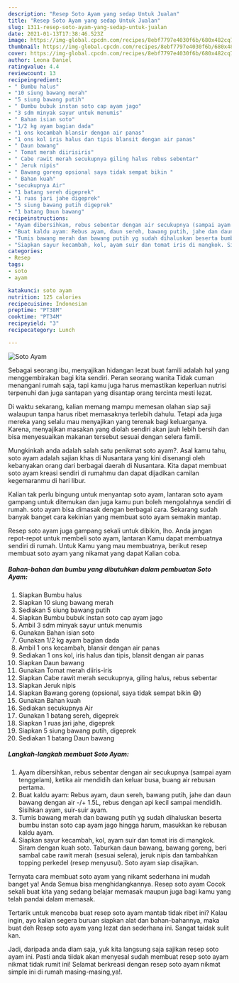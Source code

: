 ```yaml
---
description: "Resep Soto Ayam yang sedap Untuk Jualan"
title: "Resep Soto Ayam yang sedap Untuk Jualan"
slug: 1311-resep-soto-ayam-yang-sedap-untuk-jualan
date: 2021-01-13T17:38:46.523Z
image: https://img-global.cpcdn.com/recipes/8ebf7797e4030f6b/680x482cq70/soto-ayam-foto-resep-utama.jpg
thumbnail: https://img-global.cpcdn.com/recipes/8ebf7797e4030f6b/680x482cq70/soto-ayam-foto-resep-utama.jpg
cover: https://img-global.cpcdn.com/recipes/8ebf7797e4030f6b/680x482cq70/soto-ayam-foto-resep-utama.jpg
author: Leona Daniel
ratingvalue: 4.4
reviewcount: 13
recipeingredient:
- " Bumbu halus"
- "10 siung bawang merah"
- "5 siung bawang putih"
- " Bumbu bubuk instan soto cap ayam jago"
- "3 sdm minyak sayur untuk menumis"
- " Bahan isian soto"
- "1/2 kg ayam bagian dada"
- "1 ons kecambah blansir dengan air panas"
- "1 ons kol iris halus dan tipis blansit dengan air panas"
- " Daun bawang"
- " Tomat merah diirisiris"
- " Cabe rawit merah secukupnya giling halus rebus sebentar"
- " Jeruk nipis"
- " Bawang goreng opsional saya tidak sempat bikin "
- " Bahan kuah"
- "secukupnya Air"
- "1 batang sereh digeprek"
- "1 ruas jari jahe digeprek"
- "5 siung bawang putih digeprek"
- "1 batang Daun bawang"
recipeinstructions:
- "Ayam dibersihkan, rebus sebentar dengan air secukupnya (sampai ayam tenggelam), ketika air mendidih dan keluar busa, buang air rebusan pertama."
- "Buat kaldu ayam: Rebus ayam, daun sereh, bawang putih, jahe dan daun bawang dengan air -/+ 1.5L, rebus dengan api kecil sampai mendidih. Sisihkan ayam, suir-suir ayam."
- "Tumis bawang merah dan bawang putih yg sudah dihaluskan beserta bumbu instan soto cap ayam jago hingga harum, masukkan ke rebusan kaldu ayam."
- "Siapkan sayur kecambah, kol, ayam suir dan tomat iris di mangkok. Siram dengan kuah soto. Taburkan daun bawang, bawang goreng, beri sambal cabe rawit merah (sesuai selera), jeruk nipis dan tambahkan topping perkedel (resep menyusul). Soto ayam siap disajikan."
categories:
- Resep
tags:
- soto
- ayam

katakunci: soto ayam 
nutrition: 125 calories
recipecuisine: Indonesian
preptime: "PT38M"
cooktime: "PT34M"
recipeyield: "3"
recipecategory: Lunch

---
```



![Soto Ayam](https://img-global.cpcdn.com/recipes/8ebf7797e4030f6b/680x482cq70/soto-ayam-foto-resep-utama.jpg)

Sebagai seorang ibu, menyajikan hidangan lezat buat famili adalah hal yang menggembirakan bagi kita sendiri. Peran seorang  wanita Tidak cuman menangani rumah saja, tapi kamu juga harus memastikan keperluan nutrisi terpenuhi dan juga santapan yang disantap orang tercinta mesti lezat.

Di waktu  sekarang, kalian memang mampu memesan olahan siap saji walaupun tanpa harus ribet memasaknya terlebih dahulu. Tetapi ada juga mereka yang selalu mau menyajikan yang terenak bagi keluarganya. Karena, menyajikan masakan yang diolah sendiri akan jauh lebih bersih dan bisa menyesuaikan makanan tersebut sesuai dengan selera famili. 



Mungkinkah anda adalah salah satu penikmat soto ayam?. Asal kamu tahu, soto ayam adalah sajian khas di Nusantara yang kini disenangi oleh kebanyakan orang dari berbagai daerah di Nusantara. Kita dapat membuat soto ayam kreasi sendiri di rumahmu dan dapat dijadikan camilan kegemaranmu di hari libur.

Kalian tak perlu bingung untuk menyantap soto ayam, lantaran soto ayam gampang untuk ditemukan dan juga kamu pun boleh mengolahnya sendiri di rumah. soto ayam bisa dimasak dengan berbagai cara. Sekarang sudah banyak banget cara kekinian yang membuat soto ayam semakin mantap.

Resep soto ayam juga gampang sekali untuk dibikin, lho. Anda jangan repot-repot untuk membeli soto ayam, lantaran Kamu dapat membuatnya sendiri di rumah. Untuk Kamu yang mau membuatnya, berikut resep membuat soto ayam yang nikamat yang dapat Kalian coba.

<!--inarticleads1-->

##### Bahan-bahan dan bumbu yang dibutuhkan dalam pembuatan Soto Ayam:

1. Siapkan  Bumbu halus
1. Siapkan 10 siung bawang merah
1. Sediakan 5 siung bawang putih
1. Siapkan  Bumbu bubuk instan soto cap ayam jago
1. Ambil 3 sdm minyak sayur untuk menumis
1. Gunakan  Bahan isian soto
1. Gunakan 1/2 kg ayam bagian dada
1. Ambil 1 ons kecambah, blansir dengan air panas
1. Sediakan 1 ons kol, iris halus dan tipis, blansit dengan air panas
1. Siapkan  Daun bawang
1. Gunakan  Tomat merah diiris-iris
1. Siapkan  Cabe rawit merah secukupnya, giling halus, rebus sebentar
1. Siapkan  Jeruk nipis
1. Siapkan  Bawang goreng (opsional, saya tidak sempat bikin 😅)
1. Gunakan  Bahan kuah
1. Sediakan secukupnya Air
1. Gunakan 1 batang sereh, digeprek
1. Siapkan 1 ruas jari jahe, digeprek
1. Siapkan 5 siung bawang putih, digeprek
1. Sediakan 1 batang Daun bawang




<!--inarticleads2-->

##### Langkah-langkah membuat Soto Ayam:

1. Ayam dibersihkan, rebus sebentar dengan air secukupnya (sampai ayam tenggelam), ketika air mendidih dan keluar busa, buang air rebusan pertama.
1. Buat kaldu ayam: Rebus ayam, daun sereh, bawang putih, jahe dan daun bawang dengan air -/+ 1.5L, rebus dengan api kecil sampai mendidih. Sisihkan ayam, suir-suir ayam.
1. Tumis bawang merah dan bawang putih yg sudah dihaluskan beserta bumbu instan soto cap ayam jago hingga harum, masukkan ke rebusan kaldu ayam.
1. Siapkan sayur kecambah, kol, ayam suir dan tomat iris di mangkok. Siram dengan kuah soto. Taburkan daun bawang, bawang goreng, beri sambal cabe rawit merah (sesuai selera), jeruk nipis dan tambahkan topping perkedel (resep menyusul). Soto ayam siap disajikan.




Ternyata cara membuat soto ayam yang nikamt sederhana ini mudah banget ya! Anda Semua bisa menghidangkannya. Resep soto ayam Cocok sekali buat kita yang sedang belajar memasak maupun juga bagi kamu yang telah pandai dalam memasak.

Tertarik untuk mencoba buat resep soto ayam mantab tidak ribet ini? Kalau ingin, ayo kalian segera buruan siapkan alat dan bahan-bahannya, maka buat deh Resep soto ayam yang lezat dan sederhana ini. Sangat taidak sulit kan. 

Jadi, daripada anda diam saja, yuk kita langsung saja sajikan resep soto ayam ini. Pasti anda tiidak akan menyesal sudah membuat resep soto ayam nikmat tidak rumit ini! Selamat berkreasi dengan resep soto ayam nikmat simple ini di rumah masing-masing,ya!.

